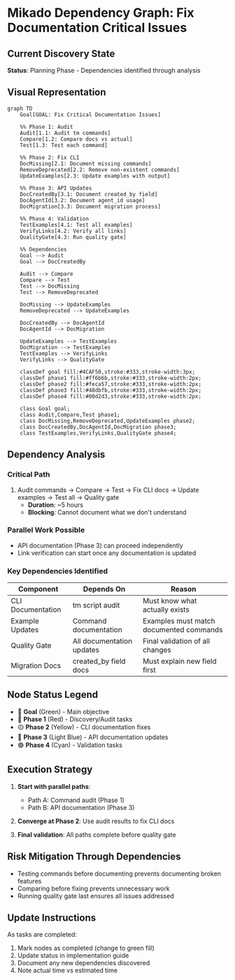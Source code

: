 # Mikado Dependency Graph: Fix Documentation Critical Issues

## Current Discovery State

**Status**: Planning Phase - Dependencies identified through analysis

## Visual Representation

```mermaid
graph TD
    Goal[GOAL: Fix Critical Documentation Issues]
    
    %% Phase 1: Audit
    Audit[1.1: Audit tm commands]
    Compare[1.2: Compare docs vs actual]
    Test[1.3: Test each command]
    
    %% Phase 2: Fix CLI
    DocMissing[2.1: Document missing commands]
    RemoveDeprecated[2.2: Remove non-existent commands]
    UpdateExamples[2.3: Update examples with output]
    
    %% Phase 3: API Updates
    DocCreatedBy[3.1: Document created_by field]
    DocAgentId[3.2: Document agent_id usage]
    DocMigration[3.3: Document migration process]
    
    %% Phase 4: Validation
    TestExamples[4.1: Test all examples]
    VerifyLinks[4.2: Verify all links]
    QualityGate[4.3: Run quality gate]
    
    %% Dependencies
    Goal --> Audit
    Goal --> DocCreatedBy
    
    Audit --> Compare
    Compare --> Test
    Test --> DocMissing
    Test --> RemoveDeprecated
    
    DocMissing --> UpdateExamples
    RemoveDeprecated --> UpdateExamples
    
    DocCreatedBy --> DocAgentId
    DocAgentId --> DocMigration
    
    UpdateExamples --> TestExamples
    DocMigration --> TestExamples
    TestExamples --> VerifyLinks
    VerifyLinks --> QualityGate
    
    classDef goal fill:#4CAF50,stroke:#333,stroke-width:3px;
    classDef phase1 fill:#ff6b6b,stroke:#333,stroke-width:2px;
    classDef phase2 fill:#feca57,stroke:#333,stroke-width:2px;
    classDef phase3 fill:#48dbfb,stroke:#333,stroke-width:2px;
    classDef phase4 fill:#00d2d3,stroke:#333,stroke-width:2px;
    
    class Goal goal;
    class Audit,Compare,Test phase1;
    class DocMissing,RemoveDeprecated,UpdateExamples phase2;
    class DocCreatedBy,DocAgentId,DocMigration phase3;
    class TestExamples,VerifyLinks,QualityGate phase4;
```

## Dependency Analysis

### Critical Path
1. Audit commands → Compare → Test → Fix CLI docs → Update examples → Test all → Quality gate
   - **Duration**: ~5 hours
   - **Blocking**: Cannot document what we don't understand

### Parallel Work Possible
- API documentation (Phase 3) can proceed independently
- Link verification can start once any documentation is updated

### Key Dependencies Identified

| Component | Depends On | Reason |
|-----------|------------|--------|
| CLI Documentation | tm script audit | Must know what actually exists |
| Example Updates | Command documentation | Examples must match documented commands |
| Quality Gate | All documentation updates | Final validation of all changes |
| Migration Docs | created_by field docs | Must explain new field first |

## Node Status Legend

- 🎯 **Goal** (Green) - Main objective
- 🔴 **Phase 1** (Red) - Discovery/Audit tasks
- 🟡 **Phase 2** (Yellow) - CLI documentation fixes
- 🔵 **Phase 3** (Light Blue) - API documentation updates
- 🟢 **Phase 4** (Cyan) - Validation tasks

## Execution Strategy

1. **Start with parallel paths**:
   - Path A: Command audit (Phase 1)
   - Path B: API documentation (Phase 3)

2. **Converge at Phase 2**: Use audit results to fix CLI docs

3. **Final validation**: All paths complete before quality gate

## Risk Mitigation Through Dependencies

- Testing commands before documenting prevents documenting broken features
- Comparing before fixing prevents unnecessary work
- Running quality gate last ensures all issues addressed

## Update Instructions

As tasks are completed:
1. Mark nodes as completed (change to green fill)
2. Update status in implementation guide
3. Document any new dependencies discovered
4. Note actual time vs estimated time